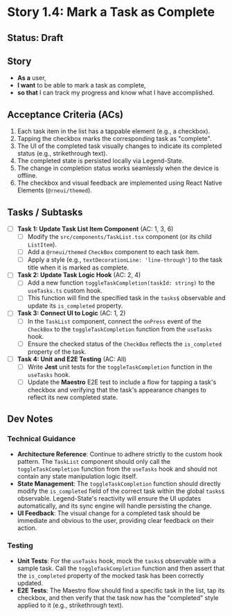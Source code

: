 # Story 1.4: Mark a Task as Complete

## Status: Draft

## Story

-   **As a** user,
-   **I want** to be able to mark a task as complete,
-   **so that** I can track my progress and know what I have accomplished.

## Acceptance Criteria (ACs)

1.  Each task item in the list has a tappable element (e.g., a checkbox).
2.  Tapping the checkbox marks the corresponding task as "complete".
3.  The UI of the completed task visually changes to indicate its completed status (e.g., strikethrough text).
4.  The completed state is persisted locally via Legend-State.
5.  The change in completion status works seamlessly when the device is offline.
6.  The checkbox and visual feedback are implemented using React Native Elements (`@rneui/themed`).

## Tasks / Subtasks

-   [ ] **Task 1: Update Task List Item Component** (AC: 1, 3, 6)
    -   [ ] Modify the `src/components/TaskList.tsx` component (or its child `ListItem`).
    -   [ ] Add a `@rneui/themed` `CheckBox` component to each task item.
    -   [ ] Apply a style (e.g., `textDecorationLine: 'line-through'`) to the task title when it is marked as complete.
-   [ ] **Task 2: Update Task Logic Hook** (AC: 2, 4)
    -   [ ] Add a new function `toggleTaskCompletion(taskId: string)` to the `useTasks.ts` custom hook.
    -   [ ] This function will find the specified task in the `tasks$` observable and update its `is_completed` property.
-   [ ] **Task 3: Connect UI to Logic** (AC: 1, 2)
    -   [ ] In the `TaskList` component, connect the `onPress` event of the `CheckBox` to the `toggleTaskCompletion` function from the `useTasks` hook.
    -   [ ] Ensure the checked status of the `CheckBox` reflects the `is_completed` property of the task.
-   [ ] **Task 4: Unit and E2E Testing** (AC: All)
    -   [ ] Write **Jest** unit tests for the `toggleTaskCompletion` function in the `useTasks` hook.
    -   [ ] Update the **Maestro** E2E test to include a flow for tapping a task's checkbox and verifying that the task's appearance changes to reflect its new completed state.

## Dev Notes

### Technical Guidance
* **Architecture Reference**: Continue to adhere strictly to the custom hook pattern. The `TaskList` component should only call the `toggleTaskCompletion` function from the `useTasks` hook and should not contain any state manipulation logic itself.
* **State Management**: The `toggleTaskCompletion` function should directly modify the `is_completed` field of the correct task within the global `tasks$` observable. Legend-State's reactivity will ensure the UI updates automatically, and its sync engine will handle persisting the change.
* **UI Feedback**: The visual change for a completed task should be immediate and obvious to the user, providing clear feedback on their action.

### Testing
* **Unit Tests**: For the `useTasks` hook, mock the `tasks$` observable with a sample task. Call the `toggleTaskCompletion` function and then assert that the `is_completed` property of the mocked task has been correctly updated.
* **E2E Tests**: The Maestro flow should find a specific task in the list, tap its checkbox, and then verify that the task now has the "completed" style applied to it (e.g., strikethrough text).
